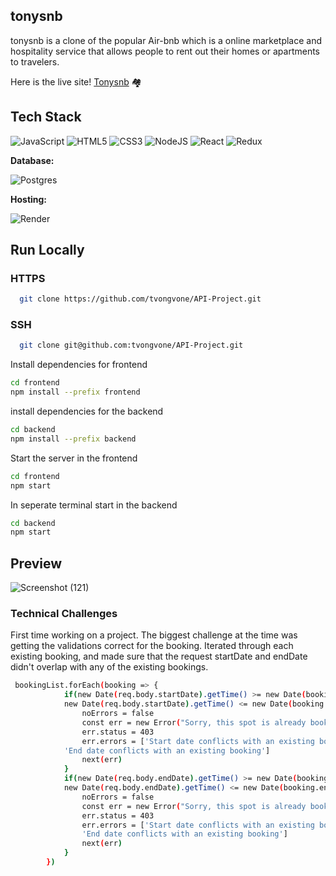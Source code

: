 ## tonysnb

tonysnb is a clone of the popular Air-bnb which is a online marketplace and hospitality service that allows people to rent out their homes or apartments to travelers.

Here is the live site! <a href="https://tonys-air-bnb.onrender.com">Tonysnb</a> 🏘️

## Tech Stack
![JavaScript](https://img.shields.io/badge/javascript-%23323330.svg?style=for-the-badge&logo=javascript&logoColor=%23F7DF1E) ![HTML5](https://img.shields.io/badge/html5-%23E34F26.svg?style=for-the-badge&logo=html5&logoColor=white) ![CSS3](https://img.shields.io/badge/css3-%231572B6.svg?style=for-the-badge&logo=css3&logoColor=white) ![NodeJS](https://img.shields.io/badge/node.js-6DA55F?style=for-the-badge&logo=node.js&logoColor=white) ![React](https://img.shields.io/badge/react-%2320232a.svg?style=for-the-badge&logo=react&logoColor=%2361DAFB) ![Redux](https://img.shields.io/badge/redux-%23593d88.svg?style=for-the-badge&logo=redux&logoColor=white)

**Database:**

![Postgres](https://img.shields.io/badge/postgres-%23316192.svg?style=for-the-badge&logo=postgresql&logoColor=white)

**Hosting:**

![Render](https://img.shields.io/badge/Render-informational?style=for-the-badge&logo=render&logoColor=%5bdec3)

## Run Locally
### HTTPS
```bash
  git clone https://github.com/tvongvone/API-Project.git
```

### SSH
```bash
  git clone git@github.com:tvongvone/API-Project.git
```

Install dependencies for frontend

```bash
cd frontend
npm install --prefix frontend
```

install dependencies for the backend

```bash
cd backend
npm install --prefix backend 
```

Start the server in the frontend

```bash
cd frontend
npm start
```

In seperate terminal start in the backend

```bash
cd backend
npm start
```


## Preview

![Screenshot (121)](https://user-images.githubusercontent.com/107327260/230183411-2768d6e8-37e4-49bc-af9e-57f38ffb86e9.png)

### Technical Challenges

First time working on a project. The biggest challenge at the time was getting the validations correct for the booking. Iterated through each existing booking, and made sure that the request startDate and endDate didn't overlap with any of the existing bookings. 

```bash
 bookingList.forEach(booking => {
            if(new Date(req.body.startDate).getTime() >= new Date(booking.startDate).getTime() &&
            new Date(req.body.startDate).getTime() <= new Date(booking.endDate).getTime()) {
                noErrors = false
                const err = new Error("Sorry, this spot is already booked for the specified dates")
                err.status = 403
                err.errors = ['Start date conflicts with an existing booking',
            'End date conflicts with an existing booking']
                next(err)
            }
            if(new Date(req.body.endDate).getTime() >= new Date(booking.startDate).getTime() &&
            new Date(req.body.endDate).getTime() <= new Date(booking.endDate).getTime()) {
                noErrors = false
                const err = new Error("Sorry, this spot is already booked for the specified dates")
                err.status = 403
                err.errors = ['Start date conflicts with an existing booking',
                'End date conflicts with an existing booking']
                next(err)
            }
        })

```
